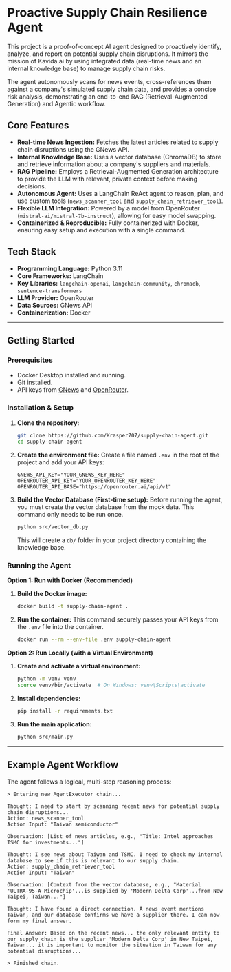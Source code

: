 # Proactive Supply Chain Resilience Agent

This project is a proof-of-concept AI agent designed to proactively identify, analyze, and report on potential supply chain disruptions. It mirrors the mission of Kavida.ai by using integrated data (real-time news and an internal knowledge base) to manage supply chain risks.

The agent autonomously scans for news events, cross-references them against a company's simulated supply chain data, and provides a concise risk analysis, demonstrating an end-to-end RAG (Retrieval-Augmented Generation) and Agentic workflow.

## Core Features

- **Real-time News Ingestion:** Fetches the latest articles related to supply chain disruptions using the GNews API.
- **Internal Knowledge Base:** Uses a vector database (ChromaDB) to store and retrieve information about a company's suppliers and materials.
- **RAG Pipeline:** Employs a Retrieval-Augmented Generation architecture to provide the LLM with relevant, private context before making decisions.
- **Autonomous Agent:** Uses a LangChain ReAct agent to reason, plan, and use custom tools (`news_scanner_tool` and `supply_chain_retriever_tool`).
- **Flexible LLM Integration:** Powered by a model from OpenRouter (`mistral-ai/mistral-7b-instruct`), allowing for easy model swapping.
- **Containerized & Reproducible:** Fully containerized with Docker, ensuring easy setup and execution with a single command.

## Tech Stack

- **Programming Language:** Python 3.11
- **Core Frameworks:** LangChain
- **Key Libraries:** `langchain-openai`, `langchain-community`, `chromadb`, `sentence-transformers`
- **LLM Provider:** OpenRouter
- **Data Sources:** GNews API
- **Containerization:** Docker

---

## Getting Started

### Prerequisites

- Docker Desktop installed and running.
- Git installed.
- API keys from [GNews](https://gnews.io/) and [OpenRouter](https://openrouter.ai/).

### Installation & Setup

1.  **Clone the repository:**

    ```bash
    git clone https://github.com/Krasper707/supply-chain-agent.git
    cd supply-chain-agent
    ```

2.  **Create the environment file:**
    Create a file named `.env` in the root of the project and add your API keys:

    ```
    GNEWS_API_KEY="YOUR_GNEWS_KEY_HERE"
    OPENROUTER_API_KEY="YOUR_OPENROUTER_KEY_HERE"
    OPENROUTER_API_BASE="https://openrouter.ai/api/v1"
    ```

3.  **Build the Vector Database (First-time setup):**
    Before running the agent, you must create the vector database from the mock data. This command only needs to be run once.
    ```bash
    python src/vector_db.py
    ```
    This will create a `db/` folder in your project directory containing the knowledge base.

### Running the Agent

**Option 1: Run with Docker (Recommended)**

1.  **Build the Docker image:**

    ```bash
    docker build -t supply-chain-agent .
    ```

2.  **Run the container:**
    This command securely passes your API keys from the `.env` file into the container.
    ```bash
    docker run --rm --env-file .env supply-chain-agent
    ```

**Option 2: Run Locally (with a Virtual Environment)**

1.  **Create and activate a virtual environment:**

    ```bash
    python -m venv venv
    source venv/bin/activate  # On Windows: venv\Scripts\activate
    ```

2.  **Install dependencies:**

    ```bash
    pip install -r requirements.txt
    ```

3.  **Run the main application:**
    ```bash
    python src/main.py
    ```

---

## Example Agent Workflow

The agent follows a logical, multi-step reasoning process:

```
> Entering new AgentExecutor chain...

Thought: I need to start by scanning recent news for potential supply chain disruptions...
Action: news_scanner_tool
Action Input: "Taiwan semiconductor"

Observation: [List of news articles, e.g., "Title: Intel approaches TSMC for investments..."]

Thought: I see news about Taiwan and TSMC. I need to check my internal database to see if this is relevant to our supply chain.
Action: supply_chain_retriever_tool
Action Input: "Taiwan"

Observation: [Context from the vector database, e.g., "Material 'ULTRA-95-A Microchip'...is supplied by 'Modern Delta Corp'...from New Taipei, Taiwan..."]

Thought: I have found a direct connection. A news event mentions Taiwan, and our database confirms we have a supplier there. I can now form my final answer.

Final Answer: Based on the recent news... the only relevant entity to our supply chain is the supplier 'Modern Delta Corp' in New Taipei, Taiwan... it is important to monitor the situation in Taiwan for any potential disruptions...

> Finished chain.
```

```

```
